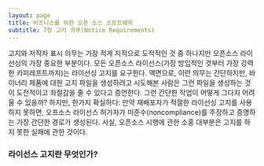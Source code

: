 ```yaml
---
layout: page
title: 비즈니스를 위한 오픈 소스 소프트웨어
subtitle: 7장 고지 의무(Notice Requirements)
---
```


고지와 저작자 표시 의무는 가장 적게 지적으로 도적적인 것 중 하나지만 오픈소스 라이선싱의 가장 중요한 부분이다. 모든 오픈소스 라이선스(가장 방입적인 것부터 가장 강력한 카피레프트까지)는 라이선싱 고지를 요구한다. 액면으로, 이런 의무는 간단하지만, 바이너리 제품에 대한 고지 파일을 생성하려고 시도해본 사람은 그런 파일을 생성하는 것이 도전적이고 좌절감을 줄 수 있다고 증언한다. 그런 간단한 작업이 어떻게 그다지 어려울 수 있을까? 하지만, 한가지 확실하다: 만약 재배포자가 적절한 라이선싱 고지를 사용하지 못하면, 오프소스 라이선스 허가자가 미준수(noncompliance)를 주장하고 증명하는 가장 간단한 경로가 생성된다. 사실, 오픈소스 시행에 관한 소홍 대부분은 고지를 하지 못한 실패에 관한 것이다.

### 라이선스 고지란 무엇인가?




